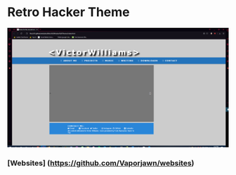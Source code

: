 # Retro Hacker Theme


![website](website.png)

### [Websites] (https://github.com/Vaporjawn/websites)

